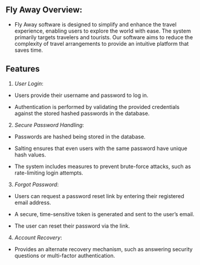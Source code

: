 ## Fly Away Overview:
 - Fly Away software is designed to simplify and enhance the travel experience, enabling
 users to explore the world with ease. The system primarily targets travelers and tourists.
 Our software aims to reduce the complexity of travel arrangements to provide an intuitive
 platform that saves time.

## Features 

1. *User Login*:
- Users provide their username and password to log in.

- Authentication is performed by validating the provided credentials against the stored hashed passwords in the database.

2. *Secure Password Handling*:
- Passwords are hashed being stored in the database.

- Salting ensures that even users with the same password have unique hash values.

- The system includes measures to prevent brute-force attacks, such as rate-limiting login attempts.

3. *Forgot Password*:
- Users can request a password reset link by entering their registered email address.

- A secure, time-sensitive token is generated and sent to the user’s email.

- The user can reset their password via the link.

4. *Account Recovery*:
- Provides an alternate recovery mechanism, such as answering security questions or multi-factor authentication.
